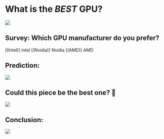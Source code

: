 

# What is the ___BEST___ GPU?

![](https://encrypted-tbn0.gstatic.com/images?q=tbn:ANd9GcQ4IxhYKdxEwVI8uvydFvxlVigTqao72dwClw&usqp=CAU)


## Survey: Which GPU manufacturer do you prefer?

[(Intel)] Intel
[(Nvidia)] Nvidia
[(AMD)] AMD


## Prediction:

![](https://1382778335.rsc.cdn77.org/wp-content/uploads/2019/12/Robotics-Ramp-Up-NVIDIA-Sets-Milestone-in-Delivering-Unified-Platform-for-Building-Autonomous-Machines.jpg)


## Could this piece be the best one? 🤔

![](https://i.ytimg.com/vi/7vOugWeemAs/maxresdefault.jpg)

## Conclusion:


![](https://st3.depositphotos.com/2228340/17567/i/600/depositphotos_175674846-stock-photo-management-strategy.jpg)